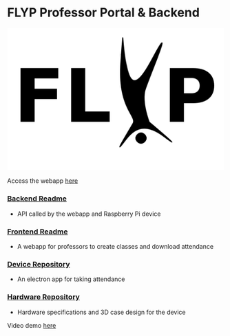 # FLYP Professor Portal & Backend

![logo](documentation/FLYP.png)

Access the webapp [here](http://ec2-18-222-100-183.us-east-2.compute.amazonaws.com:3000/)

### [Backend Readme](backend/README.md)
* API called by the webapp and Raspberry Pi device

### [Frontend Readme](frontend/README.md)
* A webapp for professors to create classes and download attendance 

### [Device Repository](https://github.com/collier-watkins/FLYP-Pi-Repo)
* An electron app for taking attendance 

### [Hardware Repository](https://github.com/collier-watkins/FLYP-Hardware)
* Hardware specifications and 3D case design for the device

Video demo [here](https://youtu.be/v-o1V0g9zXk)
